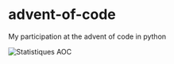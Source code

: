# advent-of-code

My participation at the advent of code in python

![Statistiques AOC](https://aoc-stats.vercel.app/api/card?username=mbido&totalStars=112&currentYearStars=12&currentDay=6&completedDays=6&currentYear=2024)